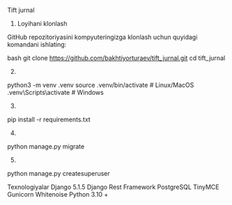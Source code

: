 Tift jurnal

1. Loyihani klonlash

GitHub repozitoriyasini kompyuteringizga klonlash uchun quyidagi komandani ishlating:

bash
git clone https://github.com/bakhtiyorturaev/tift_jurnal.git
cd tift_jurnal

2. 
python3 -m venv .venv
source .venv/bin/activate  # Linux/MacOS
.venv\Scripts\activate     # Windows

3.
pip install -r requirements.txt

4.
python manage.py migrate

5.
python manage.py createsuperuser


Texnologiyalar
Django 5.1.5
Django Rest Framework
PostgreSQL
TinyMCE
Gunicorn
Whitenoise
Python 3.10 +

